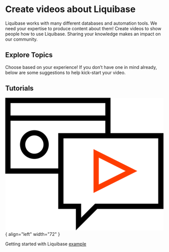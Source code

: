 # Create videos about Liquibase
Liquibase works with many different databases and automation tools. We need your expertise to produce content about them! 
Create videos to show people how to use Liquibase. Sharing your knowledge makes an impact on our community.

## Explore Topics

Choose based on your experience! If you don’t have one in mind already, below are some suggestions to help kick-start your video.

## Tutorials

![Image title](images/tutorials.svg){ align="left" width="72" }

Getting started with Liquibase [example](https://www.liquibase.org/get-started/how-liquibase-works)


